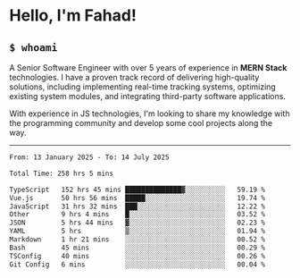 <h1>Hello, I'm Fahad!</h1>

<h2><code>$ whoami</code></h2>

A Senior Software Engineer with over 5 years of experience in **MERN Stack** technologies. I have a proven track record of delivering high-quality solutions, including implementing real-time tracking systems, optimizing existing system modules, and integrating third-party software applications.

With experience in JS technologies, I'm looking to share my knowledge with the programming community and develop some cool projects along the way.

---

<!--START_SECTION:waka-->

```txt
From: 13 January 2025 - To: 14 July 2025

Total Time: 258 hrs 5 mins

TypeScript   152 hrs 45 mins ██████████████▓░░░░░░░░░░   59.19 %
Vue.js       50 hrs 56 mins  █████░░░░░░░░░░░░░░░░░░░░   19.74 %
JavaScript   31 hrs 32 mins  ███░░░░░░░░░░░░░░░░░░░░░░   12.22 %
Other        9 hrs 4 mins    █░░░░░░░░░░░░░░░░░░░░░░░░   03.52 %
JSON         5 hrs 44 mins   ▓░░░░░░░░░░░░░░░░░░░░░░░░   02.23 %
YAML         5 hrs           ▒░░░░░░░░░░░░░░░░░░░░░░░░   01.94 %
Markdown     1 hr 21 mins    ░░░░░░░░░░░░░░░░░░░░░░░░░   00.52 %
Bash         45 mins         ░░░░░░░░░░░░░░░░░░░░░░░░░   00.29 %
TSConfig     40 mins         ░░░░░░░░░░░░░░░░░░░░░░░░░   00.26 %
Git Config   6 mins          ░░░░░░░░░░░░░░░░░░░░░░░░░   00.04 %
```

<!--END_SECTION:waka-->

<!--
**heyFahad/heyFahad** is a ✨ _special_ ✨ repository because its `README.md` (this file) appears on your GitHub profile.

Here are some ideas to get you started:

- 🔭 I’m currently working on ...
- 🌱 I’m currently learning ...
- 👯 I’m looking to collaborate on ...
- 🤔 I’m looking for help with ...
- 💬 Ask me about ...
- 📫 How to reach me: ...
- 😄 Pronouns: ...
- ⚡ Fun fact: ...
-->
